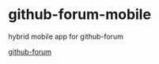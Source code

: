 # github-forum-mobile

hybrid mobile app for github-forum

[github-forum](https://angeal185.github.io/github-forum)
